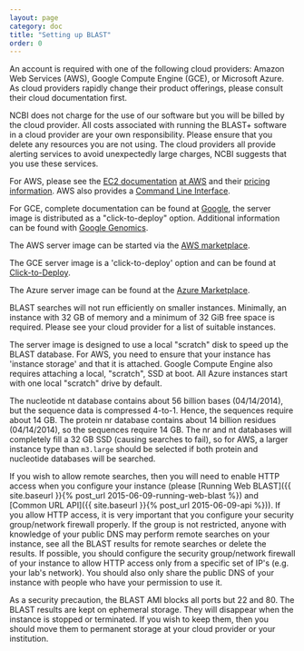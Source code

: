 ```yaml
---
layout: page
category: doc
title: "Setting up BLAST"
order: 0
---
```

An account is required with one of the following cloud providers: Amazon Web Services (AWS), Google Compute Engine (GCE), or Microsoft Azure. As cloud providers rapidly change their product offerings, please consult their cloud documentation first.

NCBI does not charge for the use of our software but you will be billed by the
cloud provider. All costs associated with running the BLAST+ software in a
cloud provider are your own responsibility. Please ensure that you delete any
resources you are not using. The cloud providers all provide alerting services
to avoid unexpectedly large charges, NCBI suggests that you use these services.

For AWS, please see the [EC2 documentation](http://docs.amazonwebservices.com/AWSEC2/latest/GettingStartedGuide/) [at AWS](http://aws.amazon.com/getting-started/) and their [pricing information](https://aws.amazon.com/ec2/pricing/). AWS also provides a [Command Line Interface](https://aws.amazon.com/cli/). 

For GCE, complete documentation can be found at [Google](https://cloud.google.com/compute/docs/), the server image is distributed as a "click-to-deploy" option. Additional information can be found with [Google Genomics](http://googlegenomics.readthedocs.org/en/latest/use_cases/run_familiar_tools/ncbiblast.html).

The AWS server image can be started via the [AWS marketplace](https://aws.amazon.com/marketplace/pp/B00N44P7L6).

The GCE server image is a 'click-to-deploy' option and can be found at [Click-to-Deploy](https://console.developers.google.com/project/_/launcher/details/click-to-deploy-images/ncbiblast). 

The Azure server image can be found at the [Azure Marketplace](https://azure.microsoft.com/en-us/marketplace/partners/ncbi/ncbi-free-2-2-31/).

BLAST searches will not run efficiently on smaller instances. Minimally, an
instance with 32 GB of memory and a minimum of 32 GiB free space is required.
Please see your cloud provider for a list of suitable instances.

The server image is designed to use a local "scratch" disk to speed up the
BLAST database. For AWS, you need to ensure that your instance has 'instance
storage' and that it is attached. Google Compute Engine also requires attaching
a local, "scratch", SSD at boot. All Azure instances start with one local
"scratch" drive by default.

The nucleotide nt database contains about 56 billion bases (04/14/2014), but
the sequence data is compressed 4-to-1. Hence, the sequences require about 14
GB. The protein nr database contains about 14 billion residues (04/14/2014), so
the sequences require 14 GB. The nr and nt databases will completely fill a 32
GB SSD (causing searches to fail), so for AWS, a larger instance type than
`m3.large` should be selected if both protein and nucleotide databases will be
searched.

If you wish to allow remote searches, then you will need to enable HTTP access
when you configure your instance (please [Running Web BLAST]({{ site.baseurl }}{% post_url 2015-06-09-running-web-blast %}) and
[Common URL API]({{ site.baseurl }}{% post_url 2015-06-09-api %})). If you allow HTTP access, it is very important that you
configure your security group/network firewall properly. If the group is not restricted, anyone
with knowledge of your public DNS may perform remote searches on your instance,
see all the BLAST results for remote searches or delete the results. If
possible, you should configure the security group/network firewall of your instance to
allow HTTP access only from a specific set of IP's (e.g. your lab's network). You should
also only share the public DNS of your instance with people who have your
permission to use it.

As a security precaution, the BLAST AMI blocks all ports but 22 and 80.
The BLAST results are kept on ephemeral storage. They will disappear when the
instance is stopped or terminated. If you wish to keep them, then you should
move them to permanent storage at your cloud provider or your institution.
